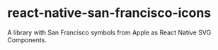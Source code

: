 # react-native-san-francisco-icons
A library with San Francisco symbols from Apple as React Native SVG Components.
